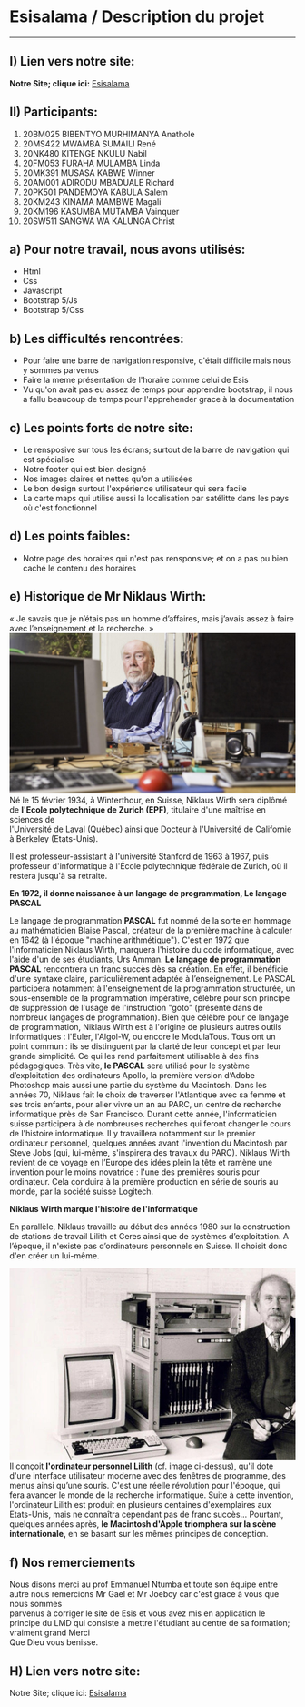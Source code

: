 # Esisalama / Description du projet
-------------------------------------------------------
## I) Lien vers notre site:  
__Notre Site; clique ici:__ [Esisalama](https://esisalama.netlify.app)
## II) Participants:  
1. 20BM025 BIBENTYO MURHIMANYA Anathole
2. 20MS422 MWAMBA SUMAILI René
3. 20NK480 KITENGE NKULU Nabil 
4. 20FM053 FURAHA MULAMBA Linda
5. 20MK391 MUSASA KABWE Winner
6. 20AM001 ADIRODU MBADUALE Richard
7. 20PK501 PANDEMOYA KABULA Salem
8. 20KM243 KINAMA MAMBWE Magali
9. 20KM196 KASUMBA MUTAMBA Vainquer
10. 20SW511 SANGWA WA KALUNGA Christ  
## a) Pour notre travail, nous avons utilisés:  
* Html  
* Css  
* Javascript  
* Bootstrap 5/Js
* Bootstrap 5/Css  
## b) Les difficultés rencontrées:  
* Pour faire une barre de navigation responsive, c'était difficile mais nous y sommes parvenus
* Faire la meme présentation de l'horaire comme celui de Esis
* Vu qu'on avait pas eu assez de temps pour apprendre bootstrap, il nous a fallu beaucoup de temps pour l'apprehender grace à la documentation
## c) Les points forts de notre site:   
* Le rensposive sur tous les écrans; surtout de la barre de navigation qui est spécialise
* Notre footer qui est bien designé
* Nos images claires et nettes qu'on a utilisées
* Le bon design surtout l'expérience utilisateur qui sera facile
* La carte maps qui utilise aussi la localisation par satélitte dans les pays où c'est fonctionnel
## d) Les points faibles:  
* Notre page des horaires qui n'est pas rensponsive; et on a pas pu bien caché le contenu des horaires
## e) Historique de Mr Niklaus Wirth:  
« Je savais que je n’étais pas un homme d’affaires, mais j’avais assez à faire avec l’enseignement et la recherche. »  
![Image de Wirth](esisalama.org/willer.jpg)  
Né le 15 février 1934, à Winterthour, en Suisse, Niklaus Wirth sera diplômé de __l'Ecole polytechnique de Zurich (EPF)__, titulaire d'une maîtrise en sciences de  
l'Université de Laval (Québec) ainsi que Docteur à l'Université de Californie à Berkeley (Etats-Unis).  

Il est professeur-assistant à l'université Stanford de 1963 à 1967, puis professeur d'informatique à l'École polytechnique fédérale de Zurich, où il restera jusqu'à sa retraite.  

__En 1972, il donne naissance à un langage de programmation, Le langage PASCAL__  
  
  Le langage de programmation __PASCAL__ fut nommé de la sorte en hommage au mathématicien Blaise Pascal, créateur de la première machine à calculer en 1642 (à l'époque "machine arithmétique").
C'est en 1972 que l'informaticien Niklaus Wirth, marquera l'histoire du code informatique, avec l'aide d'un de ses étudiants, Urs Amman.
__Le langage de programmation PASCAL__ rencontrera un franc succès dès sa création.
En effet, il bénéficie d'une syntaxe claire, particulièrement adaptée à l’enseignement. 
Le PASCAL participera notamment à l'enseignement de la programmation structurée, un sous-ensemble de la programmation impérative, célèbre pour son principe de suppression de l'usage de l'instruction "goto" (présente dans de nombreux langages de programmation).
Bien que célèbre pour ce langage de programmation, Niklaus Wirth est à l'origine de plusieurs autres outils informatiques : l'Euler, l'Algol-W, ou encore le ModulaTous. Tous ont un point commun : ils se distinguent par la clarté de leur concept et par leur grande simplicité. Ce qui les rend parfaitement utilisable à des fins pédagogiques. 
Très vite, __le PASCAL__ sera utilisé pour le système d’exploitation des ordinateurs Apollo, la première version d’Adobe Photoshop mais aussi une partie du système du Macintosh.
Dans les années 70, Niklaus fait le choix de traverser l'Atlantique avec sa femme et ses trois enfants, pour aller vivre un an au PARC, un centre de recherche informatique près de San Francisco.
Durant cette année, l'informaticien suisse participera à de nombreuses recherches qui feront changer le cours de l'histoire informatique.
Il y travaillera notamment sur le premier ordinateur personnel, quelques années avant l'invention du Macintosh par Steve Jobs (qui, lui-même, s'inspirera des travaux du PARC).
Niklaus Wirth revient de ce voyage en l’Europe des idées plein la tête et ramène une invention pour le moins novatrice : l'une des premières souris pour ordinateur.  Cela conduira à la première production en série de souris au monde, par la société suisse Logitech.
  
  __Niklaus Wirth marque l'histoire de l'informatique__  
  
En parallèle, Niklaus travaille au début des années 1980 sur la construction de stations de travail Lilith et Ceres ainsi que de systèmes d’exploitation. A l’époque, il n'existe pas d’ordinateurs personnels en Suisse. Il choisit donc d'en créer un lui-même. 
  
  ![Image de Wirth](esisalama.org/niklaus.jpg)  
Il conçoit __l'ordinateur personnel Lilith__ (cf. image ci-dessus), qu'il dote d'une interface utilisateur moderne avec des fenêtres de programme, des menus ainsi qu’une souris.
C'est une réelle révolution pour l'époque, qui fera avancer le monde de la recherche informatique.
Suite à cette invention, l'ordinateur Lilith est produit en plusieurs centaines d'exemplaires aux Etats-Unis, mais ne connaîtra cependant pas de franc succès...
Pourtant, quelques années après, __le Macintosh d'Apple triomphera sur la scène internationale,__ en se basant sur les mêmes principes de conception.  
## f) Nos remerciements  
Nous disons merci au prof Emmanuel Ntumba et toute son équipe entre autre nous remercions Mr Gael et Mr Joeboy car c'est grace à vous que nous sommes   
parvenus à corriger le site de Esis et vous avez mis en application le principe du LMD qui consiste à mettre l'étudiant au centre de sa formation; vraiment grand Merci  
Que Dieu vous benisse.  

## H) Lien vers notre site:  
Notre Site; clique ici: [Esisalama](https://esisalama.netlify.app)






